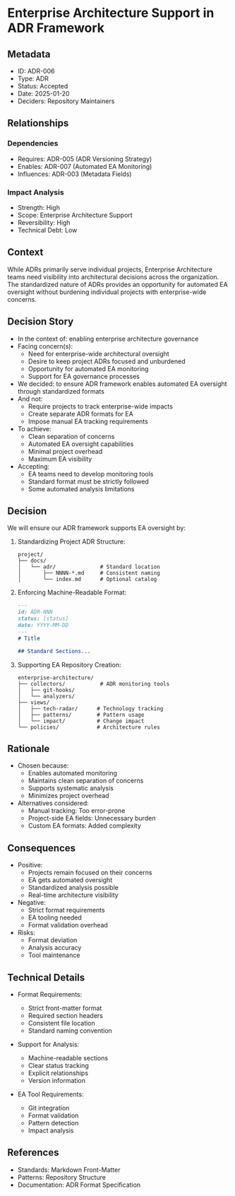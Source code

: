# Enterprise Architecture Support in ADR Framework

## Metadata
- ID: ADR-006
- Type: ADR
- Status: Accepted
- Date: 2025-01-20
- Deciders: Repository Maintainers

## Relationships
### Dependencies
- Requires: ADR-005 (ADR Versioning Strategy)
- Enables: ADR-007 (Automated EA Monitoring)
- Influences: ADR-003 (Metadata Fields)

### Impact Analysis
- Strength: High
- Scope: Enterprise Architecture Support
- Reversibility: High
- Technical Debt: Low

## Context
While ADRs primarily serve individual projects, Enterprise Architecture teams need visibility into architectural decisions across the organization. The standardized nature of ADRs provides an opportunity for automated EA oversight without burdening individual projects with enterprise-wide concerns.

## Decision Story
- In the context of: enabling enterprise architecture governance
- Facing concern(s):
  - Need for enterprise-wide architectural oversight
  - Desire to keep project ADRs focused and unburdened
  - Opportunity for automated EA monitoring
  - Support for EA governance processes
- We decided: to ensure ADR framework enables automated EA oversight through standardized formats
- And not:
  - Require projects to track enterprise-wide impacts
  - Create separate ADR formats for EA
  - Impose manual EA tracking requirements
- To achieve:
  - Clean separation of concerns
  - Automated EA oversight capabilities
  - Minimal project overhead
  - Maximum EA visibility
- Accepting:
  - EA teams need to develop monitoring tools
  - Standard format must be strictly followed
  - Some automated analysis limitations

## Decision
We will ensure our ADR framework supports EA oversight by:

1. Standardizing Project ADR Structure:
   ```
   project/
   ├── docs/
   │   └── adr/              # Standard location
   │       ├── NNNN-*.md     # Consistent naming
   │       └── index.md      # Optional catalog
   ```

2. Enforcing Machine-Readable Format:
   ```markdown
   ---
   id: ADR-NNN
   status: [status]
   date: YYYY-MM-DD
   ---
   # Title
   
   ## Standard Sections...
   ```

3. Supporting EA Repository Creation:
   ```
   enterprise-architecture/
   ├── collectors/           # ADR monitoring tools
   │   ├── git-hooks/       
   │   └── analyzers/
   ├── views/
   │   ├── tech-radar/      # Technology tracking
   │   ├── patterns/        # Pattern usage
   │   └── impact/          # Change impact
   └── policies/            # Architecture rules
   ```

## Rationale
- Chosen because:
  - Enables automated monitoring
  - Maintains clean separation of concerns
  - Supports systematic analysis
  - Minimizes project overhead
- Alternatives considered:
  - Manual tracking: Too error-prone
  - Project-side EA fields: Unnecessary burden
  - Custom EA formats: Added complexity

## Consequences
- Positive:
  - Projects remain focused on their concerns
  - EA gets automated oversight
  - Standardized analysis possible
  - Real-time architecture visibility
- Negative:
  - Strict format requirements
  - EA tooling needed
  - Format validation overhead
- Risks:
  - Format deviation
  - Analysis accuracy
  - Tool maintenance

## Technical Details
- Format Requirements:
  - Strict front-matter format
  - Required section headers
  - Consistent file location
  - Standard naming convention

- Support for Analysis:
  - Machine-readable sections
  - Clear status tracking
  - Explicit relationships
  - Version information

- EA Tool Requirements:
  - Git integration
  - Format validation
  - Pattern detection
  - Impact analysis

## References
- Standards: Markdown Front-Matter
- Patterns: Repository Structure
- Documentation: ADR Format Specification